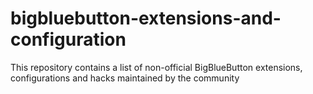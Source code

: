 # bigbluebutton-extensions-and-configuration
This repository contains a list of non-official BigBlueButton extensions, configurations and hacks maintained by the community
